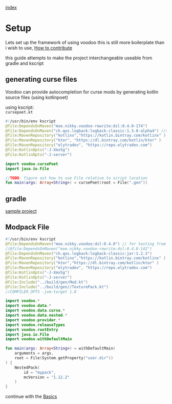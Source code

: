 [index](../../)

# Setup

Lets set up the framework of using voodoo
this is still more boilerplate than i wish to use, [How to contribute](/#how-to-contribute)

this guide attempts to make the project interchangeable useable from gradle and kscript

## generating curse files

Voodoo can provide autocompletion for curse mods by generating kotlin source files (using kotlinpoet)

using kscript:  
`cursepoet.kt`
```kotlin
#!/usr/bin/env kscript
@file:DependsOnMaven("moe.nikky.voodoo-rewrite:dsl:0.4.0-174")
@file:DependsOnMaven("ch.qos.logback:logback-classic:1.3.0-alpha4") //seems that i need a explicit dependency on this.. yet another bugreport
@file:MavenRepository("kotlinx","https://kotlin.bintray.com/kotlinx" )
@file:MavenRepository("ktor", "https://dl.bintray.com/kotlin/ktor" )
@file:MavenRepository("elytradev", "https://repo.elytradev.com")
@file:KotlinOpts("-J-Xmx5g")
@file:KotlinOpts("-J-server")

import voodoo.cursePoet
import java.io.File

//TODO: figure out how to use File relative to script location
fun main(args: Array<String>) = cursePoet(root = File(".gen")) 
```

## gradle

[sample project](https://github.com/NikkyAI/VoodooSamples)

<!--
[build.gradle.kts](build.gradle.kts)  
[settings.gradle.kts](build.gradle.kts)  
[gradle.properties](gradle.properties)  
-->

## Modpack File

```kotlin
#!/usr/bin/env kscript
@file:DependsOnMaven("moe.nikky.voodoo:dsl:0.4.0") // for testing from local maven
//@file:DependsOnMaven("moe.nikky.voodoo-rewrite:dsl:0.4.0-142")
@file:DependsOnMaven("ch.qos.logback:logback-classic:jar:1.2.3")
@file:MavenRepository("kotlinx","https://kotlin.bintray.com/kotlinx" )
@file:MavenRepository("ktor","https://dl.bintray.com/kotlin/ktor" )
@file:MavenRepository("elytradev", "https://repo.elytradev.com")
@file:KotlinOpts("-J-Xmx5g")
@file:KotlinOpts("-J-server")
@file:Include("../build/gen/Mod.kt")
@file:Include("../build/gen//TexturePack.kt")
//COMPILER_OPTS -jvm-target 1.8

import voodoo.*
import voodoo.data.*
import voodoo.data.curse.*
import voodoo.data.nested.*
import voodoo.provider.*
import voodoo.releaseTypes
import voodoo.rootEntry
import java.io.File
import voodoo.withDefaultMain

fun main(args: Array<String>) = withDefaultMain(
    arguments = args,
    root = File(System.getProperty("user.dir"))
) {
    NestedPack(
        id = "mypack",
        mcVersion = "1.12.2"
    )
}
```

continue with the [Basics](../basics)